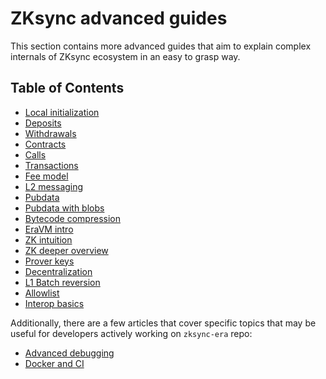 # ZKsync advanced guides

This section contains more advanced guides that aim to explain complex internals of ZKsync ecosystem in an easy to grasp
way.

## Table of Contents

- [Local initialization](./01_initialization.md)
- [Deposits](./02_deposits.md)
- [Withdrawals](./03_withdrawals.md)
- [Contracts](./04_contracts.md)
- [Calls](./05_how_call_works.md)
- [Transactions](./06_how_transaction_works.md)
- [Fee model](./07_fee_model.md)
- [L2 messaging](./08_how_l2_messaging_works.md)
- [Pubdata](./09_pubdata.md)
- [Pubdata with blobs](./10_pubdata_with_blobs.md)
- [Bytecode compression](./11_compression.md)
- [EraVM intro](./12_alternative_vm_intro.md)
- [ZK intuition](./13_zk_intuition.md)
- [ZK deeper overview](./14_zk_deeper_overview.md)
- [Prover keys](./15_prover_keys.md)
- [Decentralization](./16_decentralization.md)
- [L1 Batch reversion](./17_batch_reverter.md)
- [Allowlist](./18_allowlist.md)
- [Interop basics](./19_interop_basics.md)


Additionally, there are a few articles that cover specific topics that may be useful for developers actively working on
`zksync-era` repo:

- [Advanced debugging](./90_advanced_debugging.md)
- [Docker and CI](./91_docker_and_ci.md)
